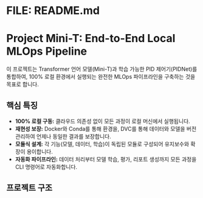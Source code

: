 # FILE: README.md
# Project Mini-T: End-to-End Local MLOps Pipeline

이 프로젝트는 Transformer 언어 모델(Mini-T)과 학습 가능한 PID 제어기(PIDNet)를 통합하여, 100% 로컬 환경에서 실행되는 완전한 MLOps 파이프라인을 구축하는 것을 목표로 합니다.

## 핵심 특징

- **100% 로컬 구동:** 클라우드 의존성 없이 모든 과정이 로컬 머신에서 실행됩니다.
- **재현성 보장:** Docker와 Conda를 통해 환경을, DVC를 통해 데이터와 모델을 버전 관리하여 언제나 동일한 결과를 보장합니다.
- **모듈식 설계:** 각 기능(모델, 데이터, 학습)이 독립된 모듈로 구성되어 유지보수와 확장이 용이합니다.
- **자동화 파이프라인:** 데이터 처리부터 모델 학습, 평가, 리포트 생성까지 모든 과정을 CLI 명령어로 자동화합니다.

## 프로젝트 구조